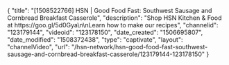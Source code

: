 {
    "title": "[1508522766] HSN | Good Food Fast: Southwest Sausage and Cornbread Breakfast Casserole",
    "description": "Shop HSN Kitchen & Food at https:\/\/goo.gl\/5d0Gya\n\nLearn how to make our recipes",
    "channelid": "123179144",
    "videoid": "123178150",
    "date_created": "1506695807",
    "date_modified": "1508372438",
    "type": "captivate",
    "layout": "channelVideo",
    "url": "\/hsn-network\/hsn-good-food-fast-southwest-sausage-and-cornbread-breakfast-casserole\/123179144-123178150"
}
